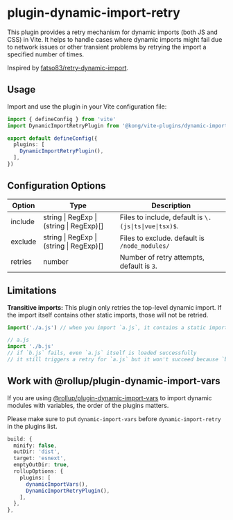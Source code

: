 # plugin-dynamic-import-retry

This plugin provides a retry mechanism for dynamic imports (both JS and CSS) in Vite. It helps to handle cases where dynamic imports might fail due to network issues or other transient problems by retrying the import a specified number of times.

Inspired by [fatso83/retry-dynamic-import](https://github.com/fatso83/retry-dynamic-import).

## Usage

Import and use the plugin in your Vite configuration file:
```typescript
import { defineConfig } from 'vite'
import DynamicImportRetryPlugin from '@kong/vite-plugins/dynamic-import-retry'

export default defineConfig({
  plugins: [
    DynamicImportRetryPlugin(),
  ],
})
```

## Configuration Options

| Option   | Type                                      | Description                                                   |
|----------|-------------------------------------------|---------------------------------------------------------------|
| include  | string \| RegExp \| (string \| RegExp)[]  | Files to include, default is `\.(js\|ts\|vue\|tsx)$`.          |
| exclude  | string \| RegExp \| (string \| RegExp)[]  | Files to exclude. default is `/node_modules/`                  |
| retries  | number                                    | Number of retry attempts, default is `3`.                      |

## Limitations

**Transitive imports:** This plugin only retries the top-level dynamic import. If the import itself contains other static imports, those will not be retried.
```ts
import('./a.js') // when you import `a.js`, it contains a static import for `b.js`

// a.js
import './b.js'
// if `b.js` fails, even `a.js` itself is loaded successfully
// it still triggers a retry for `a.js` but it won't succeed because `b.js` is not retried.
```

## Work with @rollup/plugin-dynamic-import-vars
If you are using [@rollup/plugin-dynamic-import-vars](https://www.npmjs.com/package/@rollup/plugin-dynamic-import-vars) to import dynamic modules with variables, the order of the plugins matters.

Please make sure to put `dynamic-import-vars` before `dynamic-import-retry` in the plugins list.

```typescript
build: {
  minify: false,
  outDir: 'dist',
  target: 'esnext',
  emptyOutDir: true,
  rollupOptions: {
    plugins: [
      dynamicImportVars(),
      DynamicImportRetryPlugin(),
    ],
  },
},
```

